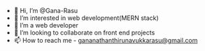 - 👋 Hi, I’m @Gana-Rasu
- 👀 I’m interested in web development(MERN stack)
- 🌱 I’m a web developer
- 💞️ I’m looking to collaborate on front end projects
- 📫 How to reach me  - gananathanthirunavukkarasu@gmail.com

<!---
Gana-Rasu/Gana-Rasu is a ✨ special ✨ repository because its `README.md` (this file) appears on your GitHub profile.
You can click the Preview link to take a look at your changes.
--->
